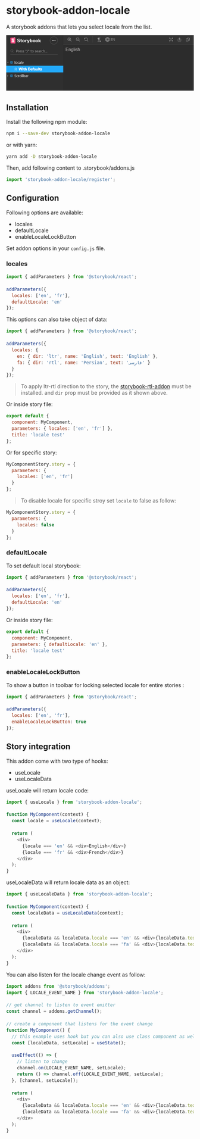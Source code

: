 # storybook-addon-locale

A storybook addons that lets you select locale from the list.

![Example](./example.gif)

## Installation

Install the following npm module:

```sh
npm i --save-dev storybook-addon-locale
```

or with yarn:

```sh
yarn add -D storybook-addon-locale
```

Then, add following content to .storybook/addons.js

```js
import 'storybook-addon-locale/register';
```

## Configuration

Following options are available:

- locales
- defaultLocale
- enableLocaleLockButton

Set addon options in your `config.js` file.

### locales

```js
import { addParameters } from '@storybook/react';

addParameters({
  locales: ['en', 'fr'],
  defaultLocale: 'en'
});
```

This options can also take object of data:

```js
import { addParameters } from '@storybook/react';

addParameters({
  locales: {
    en: { dir: 'ltr', name: 'English', text: 'English' },
    fa: { dir: 'rtl', name: 'Persian', text: 'فارسی' }
  }
});
```

> To apply ltr-rtl direction to the story, the [storybook-rtl-addon](https://www.npmjs.com/package/storybook-rtl-addon) must be installed. and `dir` prop must be provided as it shown above.

Or inside story file:

```js
export default {
  component: MyComponent,
  parameters: { locales: ['en', 'fr'] },
  title: 'locale test'
};
```

Or for specific story:

```js
MyComponentStory.story = {
  parameters: {
    locales: ['en', 'fr']
  }
};
```

> To disable locale for specific stroy set `locale` to false as follow:

```js
MyComponentStory.story = {
  parameters: {
    locales: false
  }
};
```

### defaultLocale

To set default local storybook:

```js
import { addParameters } from '@storybook/react';

addParameters({
  locales: ['en', 'fr'],
  defaultLocale: 'en'
});
```

Or inside story file:

```js
export default {
  component: MyComponent,
  parameters: { defaultLocale: 'en' },
  title: 'locale test'
};
```

### enableLocaleLockButton

To show a button in toolbar for locking selected locale for entire stories :

```js
import { addParameters } from '@storybook/react';

addParameters({
  locales: ['en', 'fr'],
  enableLocaleLockButton: true
});
```

## Story integration

This addon come with two type of hooks:

- useLocale
- useLocaleData

useLocale will return locale code:

```js
import { useLocale } from 'storybook-addon-locale';

function MyComponent(context) {
  const locale = useLocale(context);

  return (
    <div>
      {locale === 'en' && <div>English</div>}
      {locale === 'fr' && <div>French</div>}
    </div>
  );
}
```

useLocaleData will return locale data as an object:

```js
import { useLocaleData } from 'storybook-addon-locale';

function MyComponent(context) {
  const localeData = useLocaleData(context);

  return (
    <div>
      {localeData && localeData.locale === 'en' && <div>{localeData.text}</div>}
      {localeData && localeData.locale === 'fa' && <div>{localeData.text}</div>}
    </div>
  );
}
```

You can also listen for the locale change event as follow:

```js
import addons from '@storybook/addons';
import { LOCALE_EVENT_NAME } from 'storybook-addon-locale';

// get channel to listen to event emitter
const channel = addons.getChannel();

// create a component that listens for the event change
function MyComponent() {
  // this example uses hook but you can also use class component as well
  const [localeData, setLocale] = useState();

  useEffect(() => {
    // listen to change
    channel.on(LOCALE_EVENT_NAME, setLocale);
    return () => channel.off(LOCALE_EVENT_NAME, setLocale);
  }, [channel, setLocale]);

  return (
    <div>
      {localeData && localeData.locale === 'en' && <div>{localeData.text}</div>}
      {localeData && localeData.locale === 'fa' && <div>{localeData.text}</div>}
    </div>
  );
}
```
